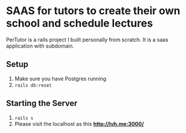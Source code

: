 # SAAS for tutors to create their own school and schedule lectures

PerTutor is a rails project I built personally from scratch. It is a saas application with subdomain.

## Setup
1. Make sure you have Postgres running
2. `rails db:reset`

## Starting the Server

1. `rails s`
2. Please visit the localhost as this **http://lvh.me:3000/**

